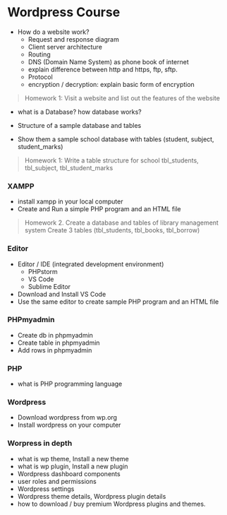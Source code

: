 # Wordpress Course
- How do a website work?
  - Request and response diagram
  - Client server architecture
  - Routing
  - DNS (Domain Name System) as phone book of internet
  - explain difference between http and https, ftp, sftp.
  - Protocol
  - encryption / decryption: explain basic form of encryption
> Homework 1: Visit a website and list out the features of the website

- what is a Database? how database works?

- Structure of a sample database and tables

- Show them a sample school database with tables (student, subject, student_marks)

> Homework 1: Write a table structure for school
> tbl_students, tbl_subject, tbl_student_marks

### XAMPP

- install xampp in your local computer
- Create and Run a simple PHP program and an HTML file

> Homework 2. Create a database and tables of library management system
> Create 3 tables (tbl_students, tbl_books, tbl_borrow)

### Editor

- Editor / IDE (integrated development environment)
  - PHPstorm
  - VS Code
  - Sublime Editor
- Download and Install VS Code
- Use the same editor to create sample PHP program and an HTML file

### PHPmyadmin

- Create db in phpmyadmin
- Create table in phpmyadmin
- Add rows in phpmyadmin



### PHP

- what is PHP programming language



### Wordpress

- Download wordpress from wp.org
- Install wordpress on your computer



### Worpress in depth

- what is wp theme, Install a new theme
- what is wp plugin, Install a new plugin
- Wordpress dashboard components
- user roles and permissions
- Wordpress settings
- Wordpress theme details, Wordpress plugin details
- how to download / buy premium Wordpress plugins and themes.